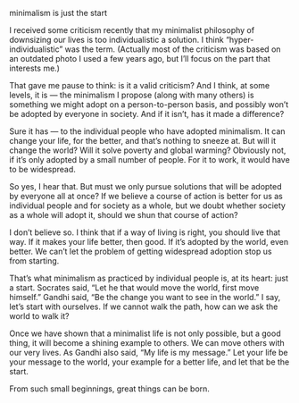 minimalism is just the start

I received some criticism recently that my minimalist philosophy of downsizing
our lives is too individualistic a solution. I think “hyper-individualistic”
was the term. (Actually most of the criticism was based on an outdated photo I
used a few years ago, but I’ll focus on the part that interests me.)

That gave me pause to think: is it a valid criticism? And I think, at some
levels, it is — the minimalism I propose (along with many others) is something
we might adopt on a person-to-person basis, and possibly won’t be adopted by
everyone in society. And if it isn’t, has it made a difference?

Sure it has — to the individual people who have adopted minimalism. It can
change your life, for the better, and that’s nothing to sneeze at. But will it
change the world? Will it solve poverty and global warming? Obviously not, if
it’s only adopted by a small number of people. For it to work, it would have to
be widespread.

So yes, I hear that. But must we only pursue solutions that will be adopted by
everyone all at once? If we believe a course of action is better for us as
individual people and for society as a whole, but we doubt whether society as a
whole will adopt it, should we shun that course of action?

I don’t believe so. I think that if a way of living is right, you should live
that way. If it makes your life better, then good. If it’s adopted by the
world, even better. We can’t let the problem of getting widespread adoption
stop us from starting.

That’s what minimalism as practiced by individual people is, at its heart: just
a start. Socrates said, “Let he that would move the world, first move himself.”
Gandhi said, “Be the change you want to see in the world.” I say, let’s start
with ourselves. If we cannot walk the path, how can we ask the world to walk
it?

Once we have shown that a minimalist life is not only possible, but a good
thing, it will become a shining example to others. We can move others with our
very lives. As Gandhi also said, “My life is my message.” Let your life be your
message to the world, your example for a better life, and let that be the
start.

From such small beginnings, great things can be born.
